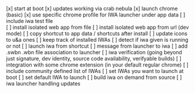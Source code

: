 [x] start at boot
[x] updates working via crab nebula 
[x] launch chrome (basic)
[x] use specific chrome profile for IWA launcher under app data
[ ] include iwa test file  
[ ] install isolated web app from file
[ ] install isolated web app from url (dev mode)
[ ] copy shortcut to app data / shortcuts after install 
[ ] update icons to u&a ones 
[ ] keep track of installed IWAs
[ ] detect if iwa given is running or not
[ ] launch iwa from shortcut 
[ ] message from launcher to iwa
[ ] add .swbn .wbn file association to launcher
[ ] iwa verification (going beyond just signature, dev identity, source code availability, verifyable builds)
[ ] integration with some chrome extension (in your default regular chrome)
[ ] include community defined list of IWAs 
[ ] set IWAs you want to launch at boot
[ ] set default IWA to launch 
[ ] build iwa on demand from source
[ ] iwa launcher handling updates 


 